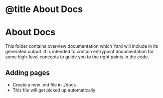 # @title About Docs
# About Docs
This folder contains overview documentation which Yard will include in its generated
output. It is intended to contain entrypoint documentation for some high-level concepts
to guide you to the right points in the code.

## Adding pages
- Create a new .md file in ./docs
- This file will get picked up automatically
